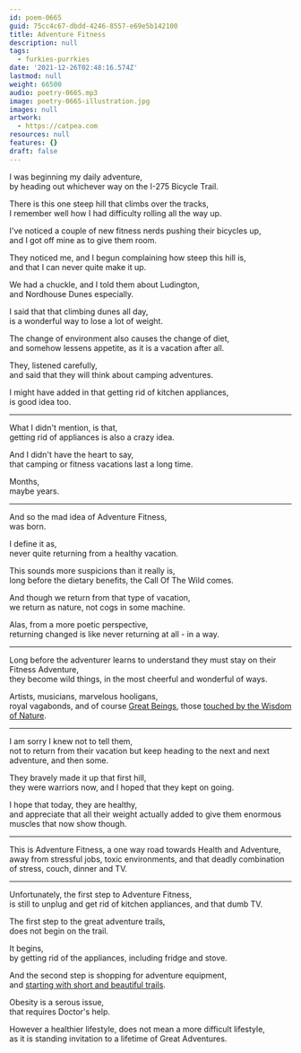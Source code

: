 ```yaml
---
id: poem-0665
guid: 75cc4c67-dbdd-4246-8557-e69e5b142100
title: Adventure Fitness
description: null
tags:
  - furkies-purrkies
date: '2021-12-26T02:48:16.574Z'
lastmod: null
weight: 66500
audio: poetry-0665.mp3
image: poetry-0665-illustration.jpg
images: null
artwork:
  - https://catpea.com
resources: null
features: {}
draft: false
---
```


I was beginning my daily adventure,\
by heading out whichever way on the I-275 Bicycle Trail.

There is this one steep hill that climbs over the tracks,\
I remember well how I had difficulty rolling all the way up.

I've noticed a couple of new fitness nerds pushing their bicycles up,\
and I got off mine as to give them room.

They noticed me, and I begun complaining how steep this hill is,\
and that I can never quite make it up.

We had a chuckle, and I told them about Ludington,\
and Nordhouse Dunes especially.

I said that that climbing dunes all day,\
is a wonderful way to lose a lot of weight.

The change of environment also causes the change of diet,\
and somehow lessens appetite, as it is a vacation after all.

They, listened carefully,\
and said that they will think about camping adventures.

I might have added in that getting rid of kitchen appliances,\
is good idea too.

---

What I didn't mention, is that,\
getting rid of appliances is also a crazy idea.

And I didn't have the heart to say,\
that camping or fitness vacations last a long time.

Months,\
maybe years.

---

And so the mad idea of Adventure Fitness,\
was born.

I define it as,\
never quite returning from a healthy vacation.

This sounds more suspicions than it really is,\
long before the dietary benefits, the Call Of The Wild comes.

And though we return from that type of vacation,\
we return as nature, not cogs in some machine.

Alas, from a more poetic perspective,\
returning changed is like never returning at all - in a way.

---

Long before the adventurer learns to understand they must stay on their Fitness Adventure,\
they become wild things, in the most cheerful and wonderful of ways.

Artists, musicians, marvelous hooligans,\
royal vagabonds, and of course [Great Beings](https://www.youtube.com/watch?v=vmmH-2rWHH0), those [touched by the Wisdom of Nature](https://www.youtube.com/watch?v=hPSvdKTEZug).

---

I am sorry I knew not to tell them,\
not to return from their vacation but keep heading to the next and next adventure, and then some.

They bravely made it up that first hill,\
they were warriors now, and I hoped that they kept on going.

I hope that today, they are healthy,\
and appreciate that all their weight actually added to give them enormous muscles that now show though.

---

This is Adventure Fitness, a one way road towards Health and Adventure,\
away from stressful jobs, toxic environments, and that deadly combination of stress, couch, dinner and TV.

---

Unfortunately, the first step to Adventure Fitness,\
is still to unplug and get rid of kitchen appliances, and that dumb TV.

The first step to the great adventure trails,\
does not begin on the trail.

It begins,\
by getting rid of the appliances, including fridge and stove.

And the second step is shopping for adventure equipment,\
and [starting with short and beautiful trails](https://www.youtube.com/watch?v=Ytk9jAkTuA4).

Obesity is a serous issue,\
that requires Doctor's help.

However a healthier lifestyle, does not mean a more difficult lifestyle,\
as it is standing invitation to a lifetime of Great Adventures.
